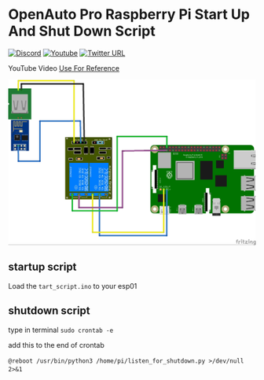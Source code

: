 # OpenAuto Pro Raspberry Pi Start Up And Shut Down Script

[![Discord](https://img.shields.io/discord/316245914987528193?logo=discord)](https://discord.com/invite/v8dAnFV) [![Youtube](https://img.shields.io/badge/YouTube-FF0000?style=flat-square&logo=youtube&logoColor=white)](https://www.youtube.com/channel/UCrjKdwxaQMSV_NDywgKXVmw) [![Twitter URL](https://img.shields.io/twitter/follow/novaspirittech?style=flat-square&logo=twitter)](https://twitter.com/novaspirittech)

YouTube Video [Use For Reference](https://youtu.be/ko-udLtaPk8)

![](/startshutdown_bb.jpg)


## startup script
Load the `tart_script.ino` to your esp01 

## shutdown script
type in terminal
`sudo crontab -e`

add this to the end of crontab

`@reboot /usr/bin/python3 /home/pi/listen_for_shutdown.py >/dev/null 2>&1`
